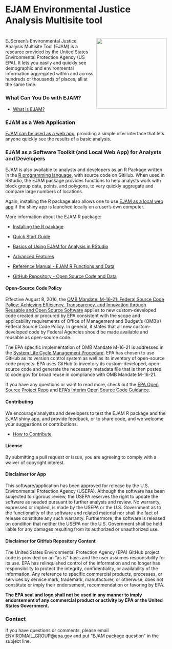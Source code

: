 EJAM Environmental Justice Analysis Multisite tool
================

# <img src="man/figures/logo659.png" align="right" width="220px"/>

<!-- README.md is generated from README.Rmd. Please edit Rmd not md  -->
<!-- badges: start -->
<!-- or we could comment out the badge 
&#10;[![Lifecycle: experimental](https://img.shields.io/badge/lifecycle-experimental-orange.svg)](https://lifecycle.r-lib.org/articles/stages.html#experimental)
 -->
<!-- badges: end -->

EJScreen’s Environmental Justice Analysis Multisite Tool (EJAM) is a
resource provided by the United States Environmental Protection Agency
(US EPA). It lets you easily and quickly see demographic and
environmental information aggregated within and across hundreds or
thousands of places, all at the same time.

### What Can You Do with EJAM?

- [What is EJAM?](https://usepa.github.io/EJAM/articles/0_whatis.html)

### EJAM as a Web Application

[EJAM can be used as a web app](https://usepa.github.io/EJAM/articles/0_webapp.html), providing a
simple user interface that lets anyone quickly see the results of a
basic analysis.

### EJAM as a Software Toolkit (and Local Web App) for Analysts and Developers

EJAM is also available to analysts and developers as an R Package
written in the [R programming language](https://www.r-project.org/),
with source code on GitHub. When used in RStudio, the EJAM package
provides functions to help analysts work with block group data, points,
and polygons, to very quickly aggregate and compare large numbers of
locations.

Again, installing the R package also allows one to use [EJAM as a local
web app](https://usepa.github.io/EJAM/articles/0_webapp.html) if the shiny app is launched locally on
a user’s own computer.

More information about the EJAM R package:

- [Installing the R
  package](https://usepa.github.io/EJAM/articles/1_installing.html)

- [Quick Start
  Guide](https://usepa.github.io/EJAM/articles/2_quickstart.html)

- [Basics of Using EJAM for Analysis in
  RStudio](https://usepa.github.io/EJAM/articles/3_analyzing.html)

- [Advanced
  Features](https://usepa.github.io/EJAM/articles/4_advanced.html)

- [Reference Manual - EJAM R Functions and
  Data](https://usepa.github.io/EJAM/articles/index.html)

- [GitHub Repository - Open Source Code and
  Data](https://usepa.github.io/EJAM/articles/1_installing.html)

#### Open-Source Code Policy

Effective August 8, 2016, the <a
href="https://obamawhitehouse.archives.gov/sites/default/files/omb/memoranda/2016/m_16_21.pdf"
class="uri" target="_blank" rel="noreferrer noopener">OMB Mandate:
M-16-21; Federal Source Code Policy: Achieving Efficiency, Transparency,
and Innovation through Reusable and Open Source Software</a> applies to
new custom-developed code created or procured by EPA consistent with the
scope and applicability requirements of Office of Management and
Budget’s (OMB’s) Federal Source Code Policy. In general, it states that
all new custom-developed code by Federal Agencies should be made
available and reusable as open-source code.

The EPA specific implementation of OMB Mandate M-16-21 is addressed in
the <a
href="https://www.epa.gov/irmpoli8/policy-procedures-and-guidance-system-life-cycle-management-slcm"
class="uri" target="_blank" rel="noreferrer noopener">System Life Cycle
Management Procedure</a>. EPA has chosen to use GitHub as its version
control system as well as its inventory of open-source code projects.
EPA uses GitHub to inventory its custom-developed, open-source code and
generate the necessary metadata file that is then posted to code.gov for
broad reuse in compliance with OMB Mandate M-16-21.

If you have any questions or want to read more, check out the
<a href="https://github.com/USEPA/open-source-projects" class="uri"
target="_blank" rel="noreferrer noopener">EPA Open Source Project
Repo</a> and <a
href="https://www.epa.gov/developers/open-source-software-and-epa-code-repository-requirements"
class="uri" target="_blank" rel="noreferrer noopener">EPA’s Interim Open
Source Code Guidance</a>.

#### Contributing

We encourage analysts and developers to test the EJAM R package and the
EJAM shiny app, and provide feedback, or to share code, and we welcome
your suggestions or contributions.

- [How to Contribute](https://usepa.github.io/EJAM/CONTRIBUTING.html)

#### License

By submitting a pull request or issue, you are agreeing to comply with a
waiver of copyright interest.

#### Disclaimer for App

This software/application has been approved for release by the U.S.
Environmental Protection Agency (USEPA). Although the software has been
subjected to rigorous review, the USEPA reserves the right to update the
software as needed pursuant to further analysis and review. No warranty,
expressed or implied, is made by the USEPA or the U.S. Government as to
the functionality of the software and related material nor shall the
fact of release constitute any such warranty. Furthermore, the software
is released on condition that neither the USEPA nor the U.S. Government
shall be held liable for any damages resulting from its authorized or
unauthorized use.

#### Disclaimer for GitHub Repository Content

The United States Environmental Protection Agency (EPA) GitHub project
code is provided on an “as is” basis and the user assumes responsibility
for its use. EPA has relinquished control of the information and no
longer has responsibility to protect the integrity, confidentiality, or
availability of the information. Any reference to specific commercial
products, processes, or services by service mark, trademark,
manufacturer, or otherwise, does not constitute or imply their
endorsement, recommendation or favoring by EPA.

**The EPA seal and logo shall not be used in any manner to imply
endorsement of any commercial product or activity by EPA or the United
States Government.**

### Contact

If you have questions or comments, please email
[ENVIROMAIL_GROUP@epa.gov](mailto:ENVIROMAIL_GROUP@epa.gov?subject=EJAM%20package%20question)
and put “EJAM package question” in the subject line.
